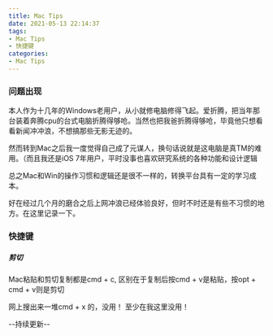 ```yaml
---
title: Mac Tips
date: 2021-05-13 22:14:37
tags:
- Mac Tips
- 快捷键
categories:
- Mac Tips
---
```


### 问题出现

本人作为十几年的Windows老用户，从小就修电脑修得飞起。爱折腾，把当年那台装着奔腾cpu的台式电脑折腾得够呛。当然也把我爸折腾得够呛，毕竟他只想看看新闻冲冲浪，不想搞那些无影无迹的。
<!--more-->
然而转到Mac之后我一度觉得自己成了元谋人，换句话说就是这电脑是真TM的难用。（而且我还是iOS 7年用户，平时没事也喜欢研究系统的各种功能和设计逻辑

总之Mac和Win的操作习惯和逻辑还是很不一样的，转换平台具有一定的学习成本。

好在经过几个月的磨合之后上网冲浪已经体验良好，但时不时还是有些不习惯的地方。在这里记录一下。

### 快捷键

##### 剪切

Mac粘贴和剪切复制都是cmd + c, 区别在于复制后按cmd + v是粘贴，按opt + cmd + v则是剪切

网上搜出来一堆cmd + x 的，没用！ 至少在我这里没用！


--持续更新--

